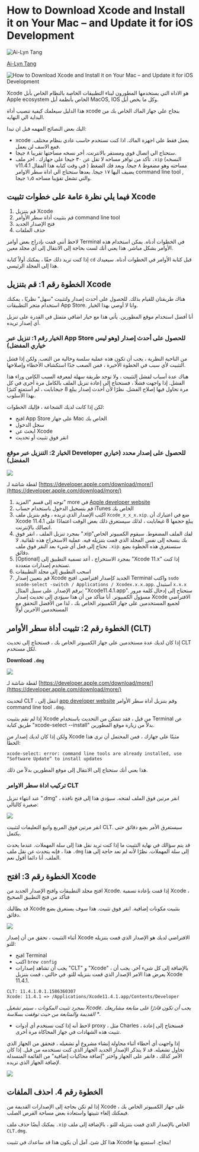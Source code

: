# How to Download Xcode and Install it on Your Mac – and Update it for iOS Development

![Ai-Lyn Tang](https://www.freecodecamp.org/news/content/images/size/w100/2019/09/P1120494--1-.JPG)

[Ai-Lyn Tang](https://www.freecodecamp.org/news/author/ailyntang/)

![How to Download Xcode and Install it on Your Mac – and Update it for iOS Development](https://cdn-media-2.freecodecamp.org/w1280/5f9c9b61740569d1a4ca2b7b.jpg)

Xcode هو الاداة التي يستخدمها المطورون لبناء التطبيقات الخاصة بالنظام الخاص بأبل Apple ecosystem الخاص بأنظمة أبل MacOS, IOS وكل ما يخص أبل.

هذا الدليل سيعلمك كيفية تنصيب أداة xcode بنجاح علي جهاز الماك الخاص بك من البداية الي النهايه.

اليك بعض النصائح المهمه قبل ان تبدا:

- xcode يعمل فقط علي اجهزة الماك. اذا كنت تستخدم حاسب عادي بنظام مختلف. فمع الاسف لن يعمل.
- ستحتاج الي اتصال قوي ومستقر بالانترنت. أخر نسخه مساحتها تقريبا ٨ جيجا.
- تأكد من توافر مساحه لا تقل عن ٣٠ جيجا علي جهازك . اخر ملف `.xip` (النسخه v11.4.1 في وقت كتابه هذا المقال ) مساحته وهو مضغوط ٨ جيجا. وبعد فك الضغط يضيف اليها ١٧ جيجا. بعدها ستحتاج الي اداة سطر الاوامر command line tool , والتي تشغل تقؤيبا مساحه ١٫٥ جيجا. 

## فيما يلي نظرة عامة على خطوات تثبيت Xcode
1. قم بتنزيل Xcode
2. قم بتثبيت أداة سطر الأوامر command line tool
3. فتح الإصدار الجديد
4. حذف الملفات

لاحظ أنني قمت بإدراج بعض أوامر Terminal في الخطوات أدناه. يمكن استخدام هذه الأوامر بشكل مباشر. هذا يعني أنك لست بحاجة إلى الانتقال إلى أي مجلد معين.

إذا كنت تريد ذلك حقًا ، يمكنك أولاً كتابة `cd` قبل كتابة الأوامر في الخطوات أدناه. سيعيدك هذا إلى المجلد الرئيسي.
## الخطوة رقم 1: قم بتنزيل Xcode
هناك طريقتان للقيام بذلك. للحصول على أحدث إصدار ولتثبيت "سهل" نظريًا  ، يمكنك استخدام متجر التطبيقات App Store. وانا لا أوصي بهذا الخيار.

أنا أفضل استخدام موقع المطورين. يأتي هذا مع خيار اضافي متمثل في القدرة على تنزيل أي إصدار تريده.
### الخيار رقم 1: تنزيل عبر App Store للحصول على أحدث إصدار (وهو ليس خياري المفضل)

من الناحية النظرية ، يجب أن تكون هذه عملية سلسة وخالية من التعب. ولكن إذا فشل التثبيت لأي سبب في الخطوة الأخيرة ، فمن الصعب جدًا استكشاف الأخطاء وإصلاحها.

هناك عدة أسباب لفشل التثبيت ، ولا توجد طريقة سهلة لمعرفة السبب الكامن وراء هذا الفشل. إذا واجهت فشلًا ، فستحتاج إلى إعادة تنزيل الملف بالكامل مرة أخرى في كل مرة تحاول فيها إصلاح الفشل. نظرًا لأن أحدث إصدار يبلغ 8 جيجابايت ، لم أستمتع كثيرًا بهذا الأسلوب.

لكن إذا كانت لديك الشجاعة ، فإليك الخطوات:

- افتح App Store على جهاز Mac الخاص بك
-   سجل الدخول
- ابحث عن Xcode
- انقر فوق تثبيت أو تحديث
### الخيار 2: التنزيل عبر موقع Developer للحصول على إصدار محدد (خياري المفضل)

![](https://www.freecodecamp.org/news/content/images/2020/04/image-258.png)

لقطة شاشة لـ  [https://developer.apple.com/download/more/](https://developer.apple.com/download/more/)

1.  توجه إلى قسم "المزيد" more في  [Apple developer website](https://developer.apple.com/download/more/)
2.  قم بتسجيل الدخول باستخدام حساب iTunes الخاص بك
3.  اكتب الإصدار الذي تريده ، وقم بتنزيل ملف `Xcode_x_x_x.xip`. ضع في اعتبارك أن Xcode 11.4.1 يبلغ حجمها 8 غيغابايت ، لذلك سيستغرق ذلك بعض الوقت اعتمادًا على اتصالك بالإنترنت.
4.  بمجرد تنزيل الملف ، انقر فوق ".xip"لفك الملف المضغوط. سيقوم الكمبيوتر الخاص بك بنسخه إلى نفس المجلد الذي قمت بتنزيله فيه. عملية الاستخراج هذه تلقائية. لا تحتاج إلى فعل أي شيء بعد النقر فوق ملف `.xip`. ستستغرق هذه الخطوة بضع دقائق.
5.  [Optional] بمجرد الاستخراج ، أعد تسمية التطبيق إلى "Xcode 11.x" إذا كنت تستخدم إصدارات متعددة.
6.  اسحب التطبيق إلى مجلد التطبيقات
7. قم بتعيين إصدار Xcode الجديد كإصدار افتراضي. افتح Terminal واكتب `sudo xcode-select -switch / Applications / Xcodex.x.x.app`. استبدل `x.x.x` برقم الإصدار. على سبيل المثال: "Xcode11.4.1.app". ستحتاج إلى إدخال كلمة مرور مسؤول الكمبيوتر. أنا متأكد من أن هذا سيؤدي إلى تحديث إصدار Xcode الافتراضي لجميع المستخدمين على جهاز الكمبيوتر الخاص بك ، لذا من الأفضل التحقق مع المستخدمين الآخرين أولاً
## الخطوة رقم 2: تثبيت أداة سطر الأوامر (CLT)
إذا كان لديك عدة مستخدمين على جهاز الكمبيوتر الخاص بك ، فستحتاج إلى تحديث CLT لكل مستخدم.

**Download  `.dmg`**

![](https://www.freecodecamp.org/news/content/images/2020/04/image-269.png)

لقطة شاشة لـ  [https://developer.apple.com/download/more/](https://developer.apple.com/download/more/)

لتحديث CLT ، انتقل إلى  [app developer website](https://idmsa.apple.com/IDMSWebAuth/signin?appIdKey=891bd3417a7776362562d2197f89480a8547b108fd934911bcbea0110d07f757&path=%2Fdownload%2Fmore%2F&rv=1)  وقم بتنزيل أداة سطر الأوامر command line tool  `.dmg`.

إذا لم تقم بتثبيت Xcode من قبل ، فقد تتمكن من التحديث باستخدام Terminal عن طريق كتابة "xcode-select --install" بدلاً من زيارة موقع المطورين.

ولكن إذا كان لديك إصدار من Xcode مثبتًا على جهازك ، فمن المحتمل أن ترى هذا الخطأ:
```
xcode-select: error: command line tools are already installed, use “Software Update” to install updates
```

هذا يعني أنك ستحتاج إلى الانتقال إلى موقع المطورين بدلاً من ذلك.

### تركيب اداة سطر الاوامر CLT

عند انتهاء تنزيل ".dmg" ، انقر مرتين فوق الملف لفتحه. سيؤدي هذا إلى فتح نافذة صغيرة كالتالي:

![](https://www.freecodecamp.org/news/content/images/2020/04/image-271.png)

انقر مرتين فوق المربع واتبع التعليمات لتثبيت CLT. سيستغرق الأمر بضع دقائق حتى يكتمل.

قد يتم سؤالك في نهاية التثبيت ما إذا كنت تريد نقل هذا إلى سلة المهملات. عندما يحدث هذا ، فإنه يتحدث عن نقل ملف `.dmg` إلى سلة المهملات. نظرًا لأنه لم تعد حاجة إلى هذا الملف. أنا دائما أقول نعم.
## الخطوة رقم 3: افتح Xcode
افتح مجلد التطبيقات وافتح الإصدار الجديد من Xcode. إذا قمت بإعادة تسمية Xcode ، فتأكد من فتح التطبيق الصحيح

قد يطالبك Xcode بتثبيت مكونات إضافية. انقر فوق تثبيت. هذا سوف يستغرق بضع دقائق.

![](https://www.freecodecamp.org/news/content/images/2020/04/image-273.png)

أثناء التثبيت ، تحقق من أن إصدار Xcode الافتراضي لديك هو الإصدار الذي قمت بتنزيله للتو:

-   افتح  Terminal
-   اكتب  `brew config`
-   يجب أن تشاهد إصدارات "CLT" و "Xcode" ، بالإضافة إلى كل شيء آخر. يجب أن يعرض هذا الامر الإصدار الذي قمت بتنزيله للتو. في حالتي ، قمت بتنزيل Xcode 11.4.1.

```
CLT: 11.4.1.0.1.1586360307
Xcode: 11.4.1 => /Applications/Xcode11.4.1.app/Contents/Developer
```
_بمجرد تثبيت المكونات ، سيتم تشغيل Xcode. يجب أن تكون قادرًا على متابعة مشاريعك القديمة والمتابعة من حيث توقفت بسلاسة *._

* لاحظ أنه إذا كنت تستخدم أي أدوات proxy ، مثل Charles ، فستحتاج إلى إعادة تثبيت هذه الشهادات في جهاز المحاكاة مرة أخرى.

إذا واجهت أي أخطاء أثناء محاولة إنشاء مشروع أو تشغيله ، فتحقق من الجهاز الذي تحاول تشغيله. قد لا يتذكر الإصدار الجديد الجهاز الذي كنت تستخدمه من قبل. إذا كان الأمر كذلك ، فانقر على الجهاز واختر "إضافة محاكيات إضافية" من القائمة المنسدلة لإضافة الجهاز الذي تريده.

![](https://www.freecodecamp.org/news/content/images/2020/04/image-275.png)

## الخطوة رقم 4. احذف الملفات
إذا لم تكن بحاجة إلى الإصدارات القديمة من Xcode على جهاز الكمبيوتر الخاص بك ، فيمكنك إلغاء تثبيتها واستعادة بعض مساحة القرص الصلب.

يمكنك أيضًا حذف ملف `.xip` الخاص بالإصدار الذي قمت بتنزيله للتو ، بالإضافة إلى ملف` CLT.dmg`.

هذا كل شئ. آمل أن يكون هذا قد ساعدك في تثبيت Xcode بنجاح. استمتع بها!
